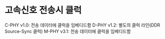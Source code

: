 # 고속신호 전송시 클럭

C-PHY v1.0: 전송 데이터에 클럭을 임베디드함
D-PHY v1.2: 별도의 클럭 라인(DDR Source-Sync 클럭)
M-PHY v3.1: 전송 데이터에 클럭을 임베디드함